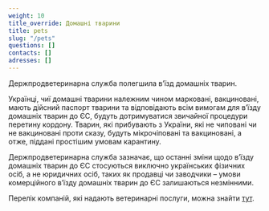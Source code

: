 ```yaml
---
weight: 10
title_override: Домашні тварини
title: pets
slug: "/pets"
questions: []
contacts: []
adresses: []
---
```


Держпродветеринарна служба полегшила в’їзд домашніх тварин.

Українці, чиї домашні тварини належним чином марковані, вакциновані, мають дійсний паспорт тварини та відповідають всім вимогам для в’їзду домашніх тварин до ЄС, будуть дотримуватися звичайної процедури перетину кордону. Тварин, які прибувають з України, які не чиповані чи не вакциновані проти сказу, будуть мікрочіповані та вакциновані, а отже, піддані простішим умовам карантину.

Держпродветеринарна служба зазначає, що останні зміни щодо в’їзду домашніх тварин до ЄС стосуються виключно українських фізичних осіб, а не юридичних осіб, таких як продавці чи заводчики – умови комерційного в’їзду домашніх тварин до ЄС залишаються незмінними.

Перелік компаній, які надають ветеринарні послуги, можна знайти [тут](https://www.withukraine.lt/help-search?tipas=Veterinarin%C4%97+pagalba).
